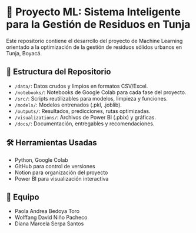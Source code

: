 # 🧠 Proyecto ML: Sistema Inteligente para la Gestión de Residuos en Tunja

Este repositorio contiene el desarrollo del proyecto de Machine Learning orientado a la optimización de la gestión de residuos sólidos urbanos en Tunja, Boyacá.

## 📁 Estructura del Repositorio

- `/data/`: Datos crudos y limpios en formatos CSV/Excel.
- `/notebooks/`: Notebooks de Google Colab para cada fase del proyecto.
- `/src/`: Scripts reutilizables para modelos, limpieza y funciones.
- `/models/`: Modelos entrenados (.pkl, .joblib).
- `/outputs/`: Resultados, predicciones, rutas optimizadas.
- `/visualizations/`: Archivos de Power BI (.pbix) y gráficas.
- `/docs/`: Documentación, entregables y recomendaciones.

## 🛠 Herramientas Usadas

- Python, Google Colab
- GitHub para control de versiones
- Notion para organización del proyecto
- Power BI para visualización interactiva

## 👥 Equipo
- Paola Andrea Bedoya Toro
- Wolffang David Niño Pacheco
- Diana Marcela Serpa Santos

